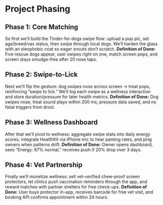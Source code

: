 # Project Phasing

## Phase 1: Core Matching
So first we’ll build the Tinder-for-dogs swipe flow: upload a pup pic, set age/breed/vax status, then swipe through local dogs. We’ll harden the glass with an oleophobic coat so eager snouts don’t scratch.
**Definition of Done:** Five rescue dogs appear, user swipes right on one, match screen pops, and screen stays smudge-free after 20 nose taps.

## Phase 2: Swipe-to-Lick
Next we’ll flip the gesture: dog swipes nose across screen → treat pops, reinforcing “swipe to lick.” We’ll log each swipe as a wellness interaction and store duration/pressure for later health metrics.
**Definition of Done:** Dog swipes nose, treat sound plays within 200 ms, pressure data saved, and no false triggers from drool.

## Phase 3: Wellness Dashboard
After that we’ll pivot to wellness: aggregate swipe stats into daily energy scores, integrate HealthKit via iPhone mic to hear panting rates, and ping owners when patterns drift.
**Definition of Done:** Owner opens dashboard, sees “Energy: 87% normal,” receives push if 20% drop over 3 days.

## Phase 4: Vet Partnership
Finally we’ll monetize wellness: sell vet-verified chew-proof screen protectors, let clinics push vaccination reminders through the app, and reward matches with partner shelters for free check-ups.
**Definition of Done:** User buys protector in-app, receives barcode for free vet visit, and booking API confirms appointment within 24 hours.